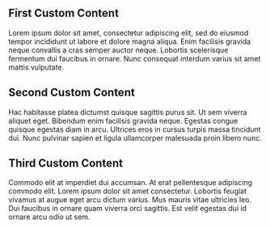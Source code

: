 ## First Custom Content

Lorem ipsum dolor sit amet, consectetur adipiscing elit, sed do eiusmod tempor incididunt ut labore et dolore magna aliqua. Enim facilisis gravida neque convallis a cras semper auctor neque. Lobortis scelerisque fermentum dui faucibus in ornare. Nunc consequat interdum varius sit amet mattis vulputate.

## Second Custom Content

Hac habitasse platea dictumst quisque sagittis purus sit. Ut sem viverra aliquet eget. Bibendum enim facilisis gravida neque. Egestas congue quisque egestas diam in arcu. Ultrices eros in cursus turpis massa tincidunt dui. Nunc pulvinar sapien et ligula ullamcorper malesuada proin libero nunc.

## Third Custom Content

Commodo elit at imperdiet dui accumsan. At erat pellentesque adipiscing commodo elit. Lorem ipsum dolor sit amet consectetur. Lobortis feugiat vivamus at augue eget arcu dictum varius. Mus mauris vitae ultricies leo. Dui faucibus in ornare quam viverra orci sagittis. Est velit egestas dui id ornare arcu odio ut sem.

